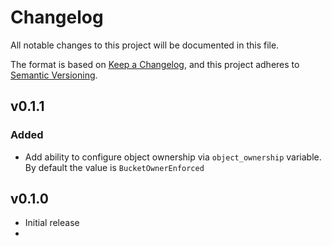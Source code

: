# Changelog

All notable changes to this project will be documented in this file.

The format is based on [Keep a Changelog](https://keepachangelog.com/en/1.0.0/),
and this project adheres to [Semantic Versioning](https://semver.org/spec/v2.0.0.html).

## v0.1.1

### Added

- Add ability to configure object ownership via `object_ownership` variable. By default the value is `BucketOwnerEnforced`

## v0.1.0
- Initial release
-
